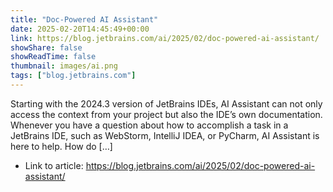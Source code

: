 ```yaml
---
title: "Doc-Powered AI Assistant"
date: 2025-02-20T14:45:49+00:00
link: https://blog.jetbrains.com/ai/2025/02/doc-powered-ai-assistant/
showShare: false
showReadTime: false
thumbnail: images/ai.png
tags: ["blog.jetbrains.com"]
---
```

Starting with the 2024.3 version of JetBrains IDEs, AI Assistant can not only access the context from your project but also the IDE’s own documentation. Whenever you have a question about how to accomplish a task in a JetBrains IDE, such as WebStorm, IntelliJ IDEA, or PyCharm, AI Assistant is here to help. How do […]

- Link to article: https://blog.jetbrains.com/ai/2025/02/doc-powered-ai-assistant/